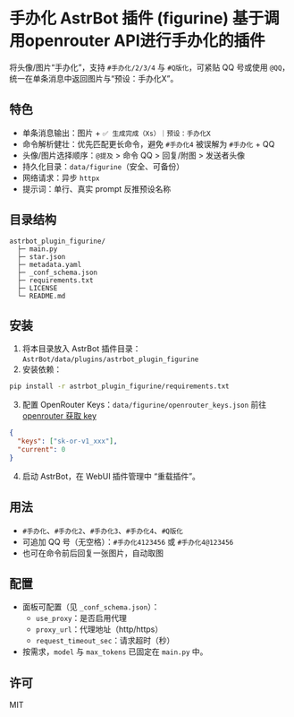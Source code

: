 # 手办化 AstrBot 插件 (figurine) 基于调用openrouter API进行手办化的插件

将头像/图片“手办化”，支持 `#手办化/2/3/4` 与 `#Q版化`，可紧贴 QQ 号或使用 `@QQ`，统一在单条消息中返回图片与“预设：手办化X”。

## 特色
- 单条消息输出：图片 + `✅ 生成完成（Xs）｜预设：手办化X`
- 命令解析健壮：优先匹配更长命令，避免 `#手办化4` 被误解为 `#手办化` + QQ
- 头像/图片选择顺序：`@提及` > 命令 QQ > 回复/附图 > 发送者头像
- 持久化目录：`data/figurine`（安全、可备份）
- 网络请求：异步 `httpx`
- 提示词：单行、真实 prompt 反推预设名称

## 目录结构
```
astrbot_plugin_figurine/
  ├─ main.py
  ├─ star.json
  ├─ metadata.yaml
  ├─ _conf_schema.json
  ├─ requirements.txt
  ├─ LICENSE
  └─ README.md
```

## 安装
1) 将本目录放入 AstrBot 插件目录：`AstrBot/data/plugins/astrbot_plugin_figurine`
2) 安装依赖：
```bash
pip install -r astrbot_plugin_figurine/requirements.txt
```
3) 配置 OpenRouter Keys：`data/figurine/openrouter_keys.json`
前往 [openrouter 获取 key](https://openrouter.ai/settings/keys)
```json
{
  "keys": ["sk-or-v1_xxx"],
  "current": 0
}
```
4) 启动 AstrBot，在 WebUI 插件管理中 “重载插件”。

## 用法
- `#手办化`、`#手办化2`、`#手办化3`、`#手办化4`、`#Q版化`
- 可追加 QQ 号（无空格）：`#手办化4123456` 或 `#手办化4@123456`
- 也可在命令前后回复一张图片，自动取图

## 配置
- 面板可配置（见 `_conf_schema.json`）：
  - `use_proxy`：是否启用代理
  - `proxy_url`：代理地址（http/https）
  - `request_timeout_sec`：请求超时（秒）
- 按需求，`model` 与 `max_tokens` 已固定在 `main.py` 中。




## 许可
MIT
